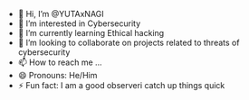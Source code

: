- 👋 Hi, I’m @YUTAxNAGI
- 👀 I’m interested in Cybersecurity
- 🌱 I’m currently learning Ethical hacking
- 💞️ I’m looking to collaborate on projects related to threats of cybersecurity
- 📫 How to reach me ...
- 😄 Pronouns: He/Him
- ⚡ Fun fact: I am a good observeri catch up things quick

<!---
YUTAxNAGI/YUTAxNAGI is a ✨ special ✨ repository because its `README.md` (this file) appears on your GitHub profile.
You can click the Preview link to take a look at your changes.
--->

